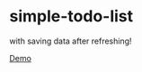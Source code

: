 # simple-todo-list

with saving data after refreshing!

[Demo](https://the-darkesttt.github.io/simple-todo-list/)
